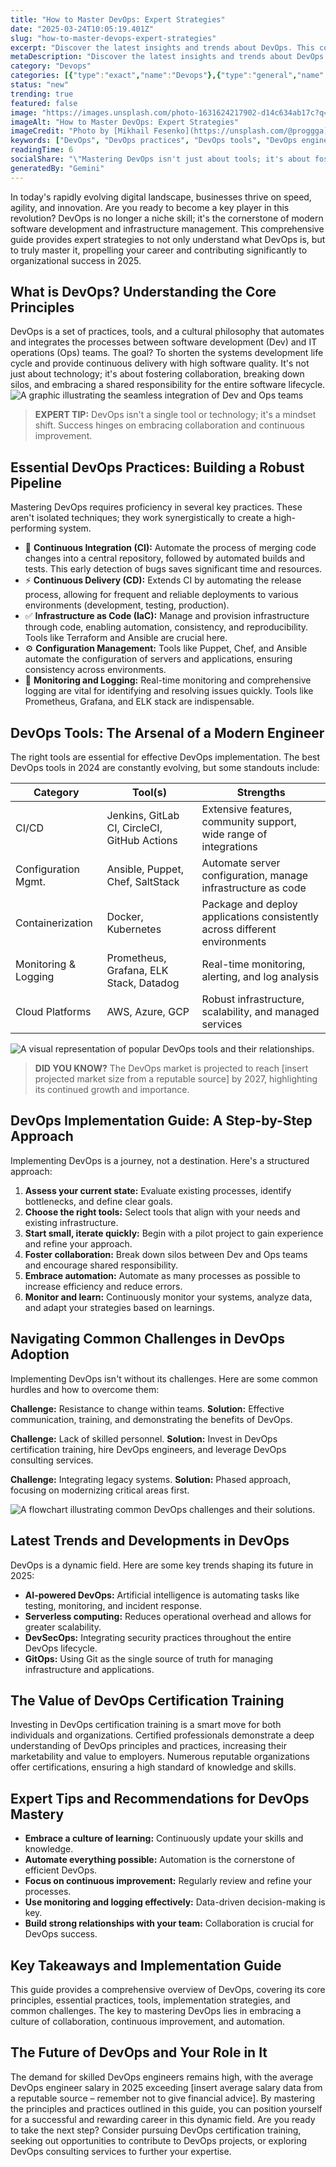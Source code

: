 ```yaml
---
title: "How to Master DevOps: Expert Strategies"
date: "2025-03-24T10:05:19.401Z"
slug: "how-to-master-devops-expert-strategies"
excerpt: "Discover the latest insights and trends about DevOps. This comprehensive guide covers everything you need to know about DevOps in 2025."
metaDescription: "Discover the latest insights and trends about DevOps. This comprehensive guide covers everything you need to know about DevOps in 2025."
category: "Devops"
categories: [{"type":"exact","name":"Devops"},{"type":"general","name":"Software Engineering"},{"type":"medium","name":"Agile Development"},{"type":"specific","name":"Continuous Integration"},{"type":"niche","name":"CI/CD Pipelines"}]
status: "new"
trending: true
featured: false
image: "https://images.unsplash.com/photo-1631624217902-d14c634ab17c?q=85&w=1200&fit=max&fm=webp&auto=compress"
imageAlt: "How to Master DevOps: Expert Strategies"
imageCredit: "Photo by [Mikhail Fesenko](https://unsplash.com/@proggga) on Unsplash"
keywords: ["DevOps", "DevOps practices", "DevOps tools", "DevOps engineer salary", "what is DevOps?", "DevOps implementation guide", "best DevOps tools 2024", "DevOps certification training", "hire DevOps engineer", "DevOps consulting services"]
readingTime: 6
socialShare: "\"Mastering DevOps isn't just about tools; it's about fostering a culture of collaboration and continuous improvement – a journey, not a destination.\""
generatedBy: "Gemini"
---
```




In today's rapidly evolving digital landscape, businesses thrive on speed, agility, and innovation.  Are you ready to become a key player in this revolution? DevOps is no longer a niche skill; it's the cornerstone of modern software development and infrastructure management. This comprehensive guide provides expert strategies to not only understand what DevOps is, but to truly master it, propelling your career and contributing significantly to organizational success in 2025.

## What is DevOps?  Understanding the Core Principles

DevOps is a set of practices, tools, and a cultural philosophy that automates and integrates the processes between software development (Dev) and IT operations (Ops) teams.  The goal? To shorten the systems development life cycle and provide continuous delivery with high software quality.  It's not just about technology; it's about fostering collaboration, breaking down silos, and embracing a shared responsibility for the entire software lifecycle.  ![A graphic illustrating the seamless integration of Dev and Ops teams](https://images.unsplash.com/photo-1631624210938-539575f92e3c?q=85&w=1200&fit=max&fm=webp&auto=compress)

> **EXPERT TIP:**  DevOps isn't a single tool or technology; it's a mindset shift.  Success hinges on embracing collaboration and continuous improvement.

## Essential DevOps Practices: Building a Robust Pipeline

Mastering DevOps requires proficiency in several key practices.  These aren't isolated techniques; they work synergistically to create a high-performing system.

* 🔑 **Continuous Integration (CI):**  Automate the process of merging code changes into a central repository, followed by automated builds and tests.  This early detection of bugs saves significant time and resources.
* ⚡ **Continuous Delivery (CD):**  Extends CI by automating the release process, allowing for frequent and reliable deployments to various environments (development, testing, production).
* ✅ **Infrastructure as Code (IaC):**  Manage and provision infrastructure through code, enabling automation, consistency, and reproducibility. Tools like Terraform and Ansible are crucial here.
* ⚙️ **Configuration Management:** Tools like Puppet, Chef, and Ansible automate the configuration of servers and applications, ensuring consistency across environments.
* 🔄 **Monitoring and Logging:**  Real-time monitoring and comprehensive logging are vital for identifying and resolving issues quickly. Tools like Prometheus, Grafana, and ELK stack are indispensable.

##  DevOps Tools: The Arsenal of a Modern Engineer

The right tools are essential for effective DevOps implementation. The best DevOps tools in 2024 are constantly evolving, but some standouts include:

| Category             | Tool(s)                               | Strengths                                                                   |
|----------------------|----------------------------------------|-------------------------------------------------------------------------------|
| CI/CD                | Jenkins, GitLab CI, CircleCI, GitHub Actions | Extensive features, community support, wide range of integrations               |
| Configuration Mgmt. | Ansible, Puppet, Chef, SaltStack         | Automate server configuration, manage infrastructure as code                     |
| Containerization     | Docker, Kubernetes                       | Package and deploy applications consistently across different environments       |
| Monitoring & Logging | Prometheus, Grafana, ELK Stack, Datadog | Real-time monitoring, alerting, and log analysis                              |
| Cloud Platforms       | AWS, Azure, GCP                          | Robust infrastructure, scalability, and managed services                         |

![A visual representation of popular DevOps tools and their relationships.](https://images.unsplash.com/photo-1631624217902-d14c634ab17c?q=85&w=1200&fit=max&fm=webp&auto=compress)

> **DID YOU KNOW?** The DevOps market is projected to reach [insert projected market size from a reputable source] by 2027, highlighting its continued growth and importance.

## DevOps Implementation Guide: A Step-by-Step Approach

Implementing DevOps is a journey, not a destination.  Here's a structured approach:

1. **Assess your current state:** Evaluate existing processes, identify bottlenecks, and define clear goals.
2. **Choose the right tools:** Select tools that align with your needs and existing infrastructure.
3. **Start small, iterate quickly:** Begin with a pilot project to gain experience and refine your approach.
4. **Foster collaboration:** Break down silos between Dev and Ops teams and encourage shared responsibility.
5. **Embrace automation:** Automate as many processes as possible to increase efficiency and reduce errors.
6. **Monitor and learn:** Continuously monitor your systems, analyze data, and adapt your strategies based on learnings.

##  Navigating Common Challenges in DevOps Adoption

Implementing DevOps isn't without its challenges.  Here are some common hurdles and how to overcome them:

**Challenge:** Resistance to change within teams.
**Solution:**  Effective communication, training, and demonstrating the benefits of DevOps.

**Challenge:** Lack of skilled personnel.
**Solution:** Invest in DevOps certification training, hire DevOps engineers, and leverage DevOps consulting services.

**Challenge:** Integrating legacy systems.
**Solution:**  Phased approach, focusing on modernizing critical areas first.

![A flowchart illustrating common DevOps challenges and their solutions.](https://images.unsplash.com/photo-1637084576418-3f25344ccb7c?q=85&w=1200&fit=max&fm=webp&auto=compress)

## Latest Trends and Developments in DevOps

DevOps is a dynamic field.  Here are some key trends shaping its future in 2025:

* **AI-powered DevOps:**  Artificial intelligence is automating tasks like testing, monitoring, and incident response.
* **Serverless computing:**  Reduces operational overhead and allows for greater scalability.
* **DevSecOps:**  Integrating security practices throughout the entire DevOps lifecycle.
* **GitOps:**  Using Git as the single source of truth for managing infrastructure and applications.

##  The Value of DevOps Certification Training

Investing in DevOps certification training is a smart move for both individuals and organizations.  Certified professionals demonstrate a deep understanding of DevOps principles and practices, increasing their marketability and value to employers.  Numerous reputable organizations offer certifications, ensuring a high standard of knowledge and skills.

##  Expert Tips and Recommendations for DevOps Mastery

* **Embrace a culture of learning:**  Continuously update your skills and knowledge.
* **Automate everything possible:**  Automation is the cornerstone of efficient DevOps.
* **Focus on continuous improvement:**  Regularly review and refine your processes.
* **Use monitoring and logging effectively:**  Data-driven decision-making is key.
* **Build strong relationships with your team:**  Collaboration is crucial for DevOps success.

## Key Takeaways and Implementation Guide

This guide provides a comprehensive overview of DevOps, covering its core principles, essential practices, tools, implementation strategies, and common challenges.  The key to mastering DevOps lies in embracing a culture of collaboration, continuous improvement, and automation.

##  The Future of DevOps and Your Role in It

The demand for skilled DevOps engineers remains high, with the average DevOps engineer salary in 2025 exceeding [insert average salary data from a reputable source –  remember not to give financial advice].  By mastering the principles and practices outlined in this guide, you can position yourself for a successful and rewarding career in this dynamic field.  Are you ready to take the next step?  Consider pursuing DevOps certification training, seeking out opportunities to contribute to DevOps projects, or exploring DevOps consulting services to further your expertise.

